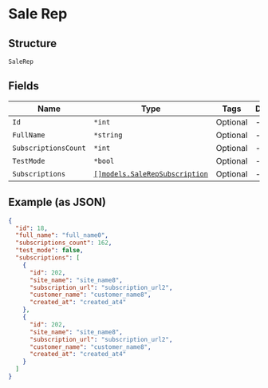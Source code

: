 
# Sale Rep

## Structure

`SaleRep`

## Fields

| Name | Type | Tags | Description |
|  --- | --- | --- | --- |
| `Id` | `*int` | Optional | - |
| `FullName` | `*string` | Optional | - |
| `SubscriptionsCount` | `*int` | Optional | - |
| `TestMode` | `*bool` | Optional | - |
| `Subscriptions` | [`[]models.SaleRepSubscription`](sale-rep-subscription.md) | Optional | - |

## Example (as JSON)

```json
{
  "id": 18,
  "full_name": "full_name0",
  "subscriptions_count": 162,
  "test_mode": false,
  "subscriptions": [
    {
      "id": 202,
      "site_name": "site_name8",
      "subscription_url": "subscription_url2",
      "customer_name": "customer_name8",
      "created_at": "created_at4"
    },
    {
      "id": 202,
      "site_name": "site_name8",
      "subscription_url": "subscription_url2",
      "customer_name": "customer_name8",
      "created_at": "created_at4"
    }
  ]
}
```

